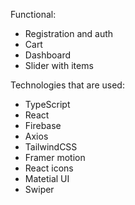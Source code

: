 Functional:

- Registration and auth
- Cart
- Dashboard
- Slider with items

Technologies that are used:

- TypeScript
- React
- Firebase
- Axios
- TailwindCSS
- Framer motion
- React icons
- Matetial UI
- Swiper
